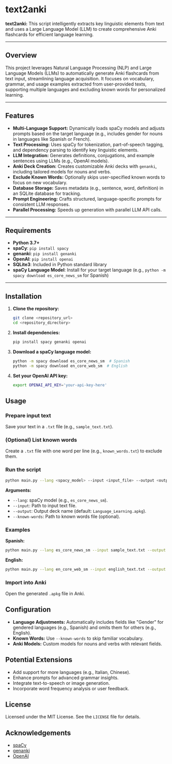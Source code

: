 # text2anki

**text2anki:** This script intelligently extracts key linguistic elements from text and uses a Large Language Model (LLM) to create comprehensive Anki flashcards for efficient language learning.

---

## Overview

This project leverages Natural Language Processing (NLP) and Large Language Models (LLMs) to automatically generate Anki flashcards from text input, streamlining language acquisition. It focuses on vocabulary, grammar, and usage examples extracted from user-provided texts, supporting multiple languages and excluding known words for personalized learning.

---

## Features

- **Multi-Language Support:** Dynamically loads spaCy models and adjusts prompts based on the target language (e.g., includes gender for nouns in languages like Spanish or French).
- **Text Processing:** Uses spaCy for tokenization, part-of-speech tagging, and dependency parsing to identify key linguistic elements.
- **LLM Integration:** Generates definitions, conjugations, and example sentences using LLMs (e.g., OpenAI models).
- **Anki Deck Creation:** Creates customizable Anki decks with `genanki`, including tailored models for nouns and verbs.
- **Exclude Known Words:** Optionally skips user-specified known words to focus on new vocabulary.
- **Database Storage:** Saves metadata (e.g., sentence, word, definition) in an SQLite database for tracking.
- **Prompt Engineering:** Crafts structured, language-specific prompts for consistent LLM responses.
- **Parallel Processing:** Speeds up generation with parallel LLM API calls.

---

## Requirements

- **Python 3.7+**
- **spaCy**: `pip install spacy`
- **genanki**: `pip install genanki`
- **OpenAI**: `pip install openai`
- **SQLite3**: Included in Python standard library
- **spaCy Language Model**: Install for your target language (e.g., `python -m spacy download es_core_news_sm` for Spanish)

---
## Installation

1. **Clone the repository:**
   ```bash
   git clone <repository_url>
   cd <repository_directory>
   ```

2. **Install dependencies:**
   ```bash
   pip install spacy genanki openai
   ```

3. **Download a spaCy language model:**
   ```bash
   python -m spacy download es_core_news_sm  # Spanish
   python -m spacy download en_core_web_sm  # English
   ```

4. **Set your OpenAI API key:**
   ```bash
   export OPENAI_API_KEY='your-api-key-here'
   ```

## Usage

### Prepare input text
Save your text in a `.txt` file (e.g., `sample_text.txt`).

### (Optional) List known words
Create a `.txt` file with one word per line (e.g., `known_words.txt`) to exclude them.

### Run the script
```bash
python main.py --lang <spacy_model> --input <input_file> --output <output_file> --known-words <known_words_file>
```

**Arguments:**
- `--lang`: spaCy model (e.g., `es_core_news_sm`).
- `--input`: Path to input text file.
- `--output`: Output deck name (default: `Language_Learning.apkg`).
- `--known-words`: Path to known words file (optional).

### Examples

**Spanish:**
```bash
python main.py --lang es_core_news_sm --input sample_text.txt --output Spanish_Deck.apkg --known-words known_words.txt
```

**English:**
```bash
python main.py --lang en_core_web_sm --input english_text.txt --output English_Deck.apkg
```

### Import into Anki
Open the generated `.apkg` file in Anki.

## Configuration

- **Language Adjustments:** Automatically includes fields like "Gender" for gendered languages (e.g., Spanish) and omits them for others (e.g., English).
- **Known Words:** Use `--known-words` to skip familiar vocabulary.
- **Anki Models:** Custom models for nouns and verbs with relevant fields.

## Potential Extensions

- Add support for more languages (e.g., Italian, Chinese).
- Enhance prompts for advanced grammar insights.
- Integrate text-to-speech or image generation.
- Incorporate word frequency analysis or user feedback.

## License

Licensed under the MIT License. See the `LICENSE` file for details.

## Acknowledgements

- [spaCy](https://spacy.io/)
- [genanki](https://github.com/kerrickstaley/genanki)
- [OpenAI](https://openai.com/)

